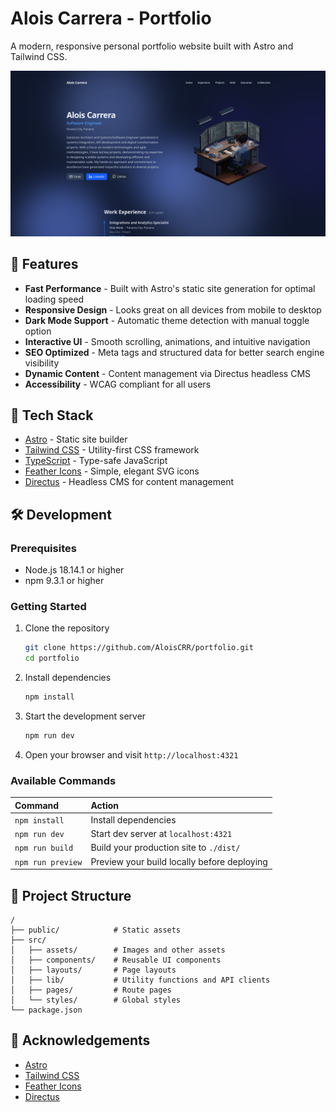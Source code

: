 # Alois Carrera - Portfolio

A modern, responsive personal portfolio website built with Astro and Tailwind CSS.

![Portfolio Preview](./screenshots/preview.png)

## 🚀 Features

- **Fast Performance** - Built with Astro's static site generation for optimal loading speed
- **Responsive Design** - Looks great on all devices from mobile to desktop
- **Dark Mode Support** - Automatic theme detection with manual toggle option
- **Interactive UI** - Smooth scrolling, animations, and intuitive navigation
- **SEO Optimized** - Meta tags and structured data for better search engine visibility
- **Dynamic Content** - Content management via Directus headless CMS
- **Accessibility** - WCAG compliant for all users

## 🧰 Tech Stack

- [Astro](https://astro.build/) - Static site builder
- [Tailwind CSS](https://tailwindcss.com/) - Utility-first CSS framework
- [TypeScript](https://www.typescriptlang.org/) - Type-safe JavaScript
- [Feather Icons](https://feathericons.com/) - Simple, elegant SVG icons
- [Directus](https://directus.io/) - Headless CMS for content management

## 🛠️ Development

### Prerequisites

- Node.js 18.14.1 or higher
- npm 9.3.1 or higher

### Getting Started

1. Clone the repository
   ```bash
   git clone https://github.com/AloisCRR/portfolio.git
   cd portfolio
   ```

2. Install dependencies
   ```bash
   npm install
   ```

3. Start the development server
   ```bash
   npm run dev
   ```

4. Open your browser and visit `http://localhost:4321`

### Available Commands

| Command              | Action                                           |
| :------------------- | :----------------------------------------------- |
| `npm install`        | Install dependencies                             |
| `npm run dev`        | Start dev server at `localhost:4321`             |
| `npm run build`      | Build your production site to `./dist/`          |
| `npm run preview`    | Preview your build locally before deploying      |

## 📄 Project Structure

```
/
├── public/            # Static assets
├── src/
│   ├── assets/        # Images and other assets
│   ├── components/    # Reusable UI components
│   ├── layouts/       # Page layouts
│   ├── lib/           # Utility functions and API clients
│   ├── pages/         # Route pages
│   └── styles/        # Global styles
└── package.json
```

## 🙏 Acknowledgements

- [Astro](https://astro.build/)
- [Tailwind CSS](https://tailwindcss.com/)
- [Feather Icons](https://feathericons.com/)
- [Directus](https://directus.io/)